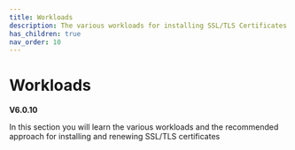 ```yaml
---
title: Workloads
description: The various workloads for installing SSL/TLS Certificates
has_children: true
nav_order: 10
---
```


# Workloads
**V6.0.10**

In this section you will learn the various workloads and the recommended approach for installing and renewing SSL/TLS certificates